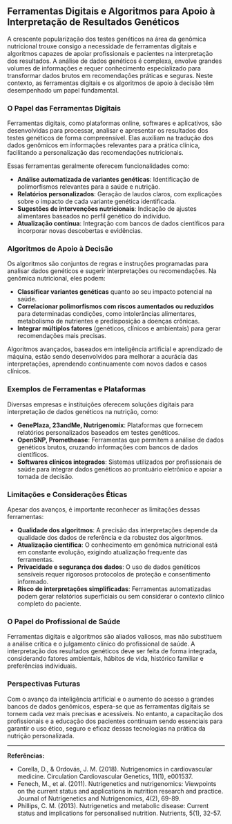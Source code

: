 ## Ferramentas Digitais e Algoritmos para Apoio à Interpretação de Resultados Genéticos

A crescente popularização dos testes genéticos na área da genômica nutricional trouxe consigo a necessidade de ferramentas digitais e algoritmos capazes de apoiar profissionais e pacientes na interpretação dos resultados. A análise de dados genéticos é complexa, envolve grandes volumes de informações e requer conhecimento especializado para transformar dados brutos em recomendações práticas e seguras. Neste contexto, as ferramentas digitais e os algoritmos de apoio à decisão têm desempenhado um papel fundamental.

### O Papel das Ferramentas Digitais

Ferramentas digitais, como plataformas online, softwares e aplicativos, são desenvolvidas para processar, analisar e apresentar os resultados dos testes genéticos de forma compreensível. Elas auxiliam na tradução dos dados genômicos em informações relevantes para a prática clínica, facilitando a personalização das recomendações nutricionais.

Essas ferramentas geralmente oferecem funcionalidades como:

- **Análise automatizada de variantes genéticas**: Identificação de polimorfismos relevantes para a saúde e nutrição.
- **Relatórios personalizados**: Geração de laudos claros, com explicações sobre o impacto de cada variante genética identificada.
- **Sugestões de intervenções nutricionais**: Indicação de ajustes alimentares baseados no perfil genético do indivíduo.
- **Atualização contínua**: Integração com bancos de dados científicos para incorporar novas descobertas e evidências.

### Algoritmos de Apoio à Decisão

Os algoritmos são conjuntos de regras e instruções programadas para analisar dados genéticos e sugerir interpretações ou recomendações. Na genômica nutricional, eles podem:

- **Classificar variantes genéticas** quanto ao seu impacto potencial na saúde.
- **Correlacionar polimorfismos com riscos aumentados ou reduzidos** para determinadas condições, como intolerâncias alimentares, metabolismo de nutrientes e predisposição a doenças crônicas.
- **Integrar múltiplos fatores** (genéticos, clínicos e ambientais) para gerar recomendações mais precisas.

Algoritmos avançados, baseados em inteligência artificial e aprendizado de máquina, estão sendo desenvolvidos para melhorar a acurácia das interpretações, aprendendo continuamente com novos dados e casos clínicos.

### Exemplos de Ferramentas e Plataformas

Diversas empresas e instituições oferecem soluções digitais para interpretação de dados genéticos na nutrição, como:

- **GenePlaza, 23andMe, Nutrigenomix**: Plataformas que fornecem relatórios personalizados baseados em testes genéticos.
- **OpenSNP, Promethease**: Ferramentas que permitem a análise de dados genéticos brutos, cruzando informações com bancos de dados científicos.
- **Softwares clínicos integrados**: Sistemas utilizados por profissionais de saúde para integrar dados genéticos ao prontuário eletrônico e apoiar a tomada de decisão.

### Limitações e Considerações Éticas

Apesar dos avanços, é importante reconhecer as limitações dessas ferramentas:

- **Qualidade dos algoritmos**: A precisão das interpretações depende da qualidade dos dados de referência e da robustez dos algoritmos.
- **Atualização científica**: O conhecimento em genômica nutricional está em constante evolução, exigindo atualização frequente das ferramentas.
- **Privacidade e segurança dos dados**: O uso de dados genéticos sensíveis requer rigorosos protocolos de proteção e consentimento informado.
- **Risco de interpretações simplificadas**: Ferramentas automatizadas podem gerar relatórios superficiais ou sem considerar o contexto clínico completo do paciente.

### O Papel do Profissional de Saúde

Ferramentas digitais e algoritmos são aliados valiosos, mas não substituem a análise crítica e o julgamento clínico do profissional de saúde. A interpretação dos resultados genéticos deve ser feita de forma integrada, considerando fatores ambientais, hábitos de vida, histórico familiar e preferências individuais.

### Perspectivas Futuras

Com o avanço da inteligência artificial e o aumento do acesso a grandes bancos de dados genômicos, espera-se que as ferramentas digitais se tornem cada vez mais precisas e acessíveis. No entanto, a capacitação dos profissionais e a educação dos pacientes continuam sendo essenciais para garantir o uso ético, seguro e eficaz dessas tecnologias na prática da nutrição personalizada.

---

**Referências:**

- Corella, D., & Ordovás, J. M. (2018). Nutrigenomics in cardiovascular medicine. Circulation Cardiovascular Genetics, 11(1), e001537.
- Fenech, M., et al. (2011). Nutrigenetics and nutrigenomics: Viewpoints on the current status and applications in nutrition research and practice. Journal of Nutrigenetics and Nutrigenomics, 4(2), 69-89.
- Phillips, C. M. (2013). Nutrigenetics and metabolic disease: Current status and implications for personalised nutrition. Nutrients, 5(1), 32-57.